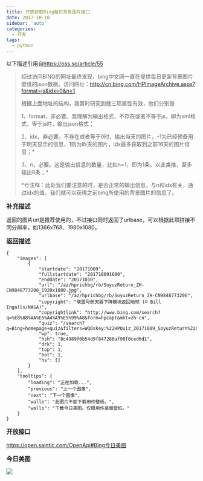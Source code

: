 ```yaml
---
title: 开放获取Bing每日背景图片接口
date: 2017-10-10
sidebar: 'auto'
categories:
  - 开发
tags:
  - python
---
```


<p></p><p></p><p></p><p>以下描述引用自<a href="https://oss.so/article/55" target="_blank">https://oss.so/article/55</a></p><blockquote><p>经过访问BING的网址最终发现，bing中文网一直在提供每日更新背景图片壁纸的json数据。访问网址：<a href="http://cn.bing.com/HPImageArchive.aspx?format=js&idx=0&amp;n=1" target="_blank">http://cn.bing.com/HPImageArchive.aspx?format=js&amp;idx=0&amp;n=1</a></p><p>根据上面地址的结构，我暂时研究到就三项属性有效，他们分别是</p><p>1、format，非必要。我理解为输出格式，不存在或者不等于js，即为xml格式，等于js时，输出json格式；</p><p>2、idx，非必要。不存在或者等于0时，输出当天的图片，-1为已经预备用于明天显示的信息，1则为昨天的图片，idx最多获取到之前16天的图片信息；*</p><p>3、n，必要。这是输出信息的数量，比如n=1，即为1条，以此类推，至多输出8条；*</p><p>*号注释：此处我们要注意的时，是否正常的输出信息，与n和idx有关，通过idx的值，我们就可以获得之前bing所使用的背景图片的信息了。</p></blockquote><p><b><font size="3">补充描述</font></b></p><p>返回的图片url是推荐使用的，不过接口同时返回了urlbase，可以根据此项拼接不同分辨率，如1366x768、1980x1080。</p><p><b><font size="3">返回描述</font></b></p><pre style="max-width: 100%;"><code class="json hljs" codemark="1">{
    <span class="hljs-attr">"images"</span>: [
        {
            <span class="hljs-attr">"startdate"</span>: <span class="hljs-string">"20171009"</span>,
            <span class="hljs-attr">"fullstartdate"</span>: <span class="hljs-string">"201710091600"</span>,
            <span class="hljs-attr">"enddate"</span>: <span class="hljs-string">"20171010"</span>,
            <span class="hljs-attr">"url"</span>: <span class="hljs-string">"/az/hprichbg/rb/SoyuzReturn_ZH-CN9848773206_1920x1080.jpg"</span>,
            <span class="hljs-attr">"urlbase"</span>: <span class="hljs-string">"/az/hprichbg/rb/SoyuzReturn_ZH-CN9848773206"</span>,
            <span class="hljs-attr">"copyright"</span>: <span class="hljs-string">"联盟号航天器下降模块返回地球 (© Bill Ingalls/NASA)"</span>,
            <span class="hljs-attr">"copyrightlink"</span>: <span class="hljs-string">"http://www.bing.com/search?q=%E8%88%AA%E5%A4%A9%E5%99%A8&amp;form=hpcapt&amp;mkt=zh-cn"</span>,
            <span class="hljs-attr">"quiz"</span>: <span class="hljs-string">"/search?q=Bing+homepage+quiz&amp;filters=WQOskey:%22HPQuiz_20171009_SoyuzReturn%22&amp;FORM=HPQUIZ"</span>,
            <span class="hljs-attr">"wp"</span>: <span class="hljs-literal">true</span>,
            <span class="hljs-attr">"hsh"</span>: <span class="hljs-string">"8c4989f0b54d9f847280af90f0ced6d1"</span>,
            <span class="hljs-attr">"drk"</span>: <span class="hljs-number">1</span>,
            <span class="hljs-attr">"top"</span>: <span class="hljs-number">1</span>,
            <span class="hljs-attr">"bot"</span>: <span class="hljs-number">1</span>,
            <span class="hljs-attr">"hs"</span>: []
        }
    ],
    <span class="hljs-attr">"tooltips"</span>: {
        <span class="hljs-attr">"loading"</span>: <span class="hljs-string">"正在加载..."</span>,
        <span class="hljs-attr">"previous"</span>: <span class="hljs-string">"上一个图像"</span>,
        <span class="hljs-attr">"next"</span>: <span class="hljs-string">"下一个图像"</span>,
        <span class="hljs-attr">"walle"</span>: <span class="hljs-string">"此图片不能下载用作壁纸。"</span>,
        <span class="hljs-attr">"walls"</span>: <span class="hljs-string">"下载今日美图。仅限用作桌面壁纸。"</span>
    }
}</code></pre><p><b><font size="3">开放接口</font></b></p><p><a href="https://open.saintic.com/openapi#Bing%E4%BB%8A%E6%97%A5%E7%BE%8E%E5%9B%BE" target="_blank">https://open.saintic.com/OpenApi#Bing今日美图</a></p><p></p><p><b><font size="3">今日美图</font></b></p><p><img src="https://open.saintic.com/api/bingPic/"></p>
